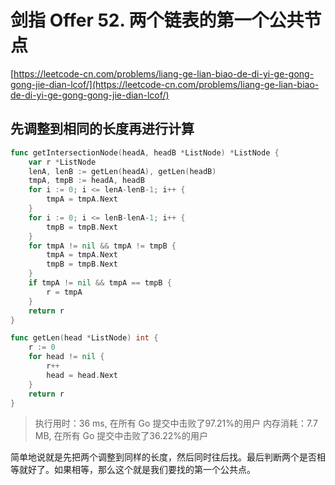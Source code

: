 # 剑指 Offer 52. 两个链表的第一个公共节点
[https://leetcode-cn.com/problems/liang-ge-lian-biao-de-di-yi-ge-gong-gong-jie-dian-lcof/](https://leetcode-cn.com/problems/liang-ge-lian-biao-de-di-yi-ge-gong-gong-jie-dian-lcof/)

## 先调整到相同的长度再进行计算
```go
func getIntersectionNode(headA, headB *ListNode) *ListNode {
	var r *ListNode
	lenA, lenB := getLen(headA), getLen(headB)
	tmpA, tmpB := headA, headB
	for i := 0; i <= lenA-lenB-1; i++ {
		tmpA = tmpA.Next
	}
	for i := 0; i <= lenB-lenA-1; i++ {
		tmpB = tmpB.Next
	}
	for tmpA != nil && tmpA != tmpB {
		tmpA = tmpA.Next
		tmpB = tmpB.Next
	}
	if tmpA != nil && tmpA == tmpB {
		r = tmpA
	}
	return r
}

func getLen(head *ListNode) int {
	r := 0
	for head != nil {
		r++
		head = head.Next
	}
	return r
}
```

>执行用时：36 ms, 在所有 Go 提交中击败了97.21%的用户
内存消耗：7.7 MB, 在所有 Go 提交中击败了36.22%的用户

简单地说就是先把两个调整到同样的长度，然后同时往后找。最后判断两个是否相等就好了。如果相等，那么这个就是我们要找的第一个公共点。